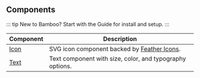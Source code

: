 ## Components

::: tip
New to Bamboo? Start with the Guide for install and setup.
:::

| Component                   | Description                                                              |
| --------------------------- | ------------------------------------------------------------------------ |
| [Icon](/en/components/icon) | SVG icon component backed by [Feather Icons](https://feathericons.com/). |
| [Text](/en/components/text) | Text component with size, color, and typography options.                 |
